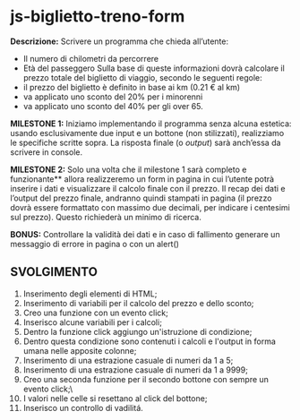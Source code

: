 js-biglietto-treno-form
===

**Descrizione:**
Scrivere un programma che chieda all’utente:
- Il numero di chilometri da percorrere
- Età del passeggero
Sulla base di queste informazioni dovrà calcolare il prezzo totale del biglietto di viaggio, secondo le seguenti regole:
- il prezzo del biglietto è definito in base ai km (0.21 € al km)
- va applicato uno sconto del 20% per i minorenni
- va applicato uno sconto del 40% per gli over 65.

**MILESTONE 1:**
Iniziamo implementando il programma senza alcuna estetica: usando esclusivamente due input e un bottone (non stilizzati), realizziamo le specifiche scritte sopra. La risposta finale (o *output*) sarà anch’essa da scrivere in console.

**MILESTONE 2:**
Solo una volta che il milestone 1 sarà completo e funzionante** allora realizzeremo un form in pagina in cui l’utente potrà inserire i dati e visualizzare il calcolo finale con il prezzo.
Il recap dei dati e l’output del prezzo finale, andranno quindi stampati in pagina (il prezzo dovrà essere formattato con massimo due decimali, per indicare i centesimi sul prezzo). Questo richiederà un minimo di ricerca.

**BONUS:**
Controllare la validità dei dati e in caso di fallimento generare un messaggio di errore in pagina o con un alert()

## SVOLGIMENTO

1. Inserimento degli elementi di HTML;
2. Inserimento di variabili per il calcolo del prezzo e dello sconto;
3. Creo una funzione con un evento click;
4. Inserisco alcune variabili per i calcoli;
5. Dentro la funzione click aggiungo un'istruzione di condizione;
6. Dentro questa condizione sono contenuti i calcoli e l'output in forma umana nelle apposite colonne;
7. Inserimento di una estrazione casuale di numeri da 1 a 5;
8. Inserimento di una estrazione casuale di numeri da 1 a 9999;
9. Creo una seconda funzione per il secondo bottone con sempre un evento click;\
10. I valori nelle celle si resettano al click del bottone;
11. Inserisco un controllo di vadilitá.